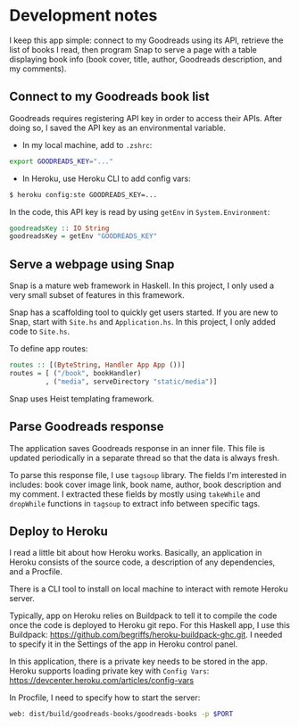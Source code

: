 # Development notes 

I keep this app simple: connect to my Goodreads using its API, retrieve
the list of books I read, then program Snap to serve a page with a
table displaying book info (book cover, title, author, Goodreads
description, and my comments). 

## Connect to my Goodreads book list 

Goodreads requires registering API key in order to access their
APIs. After doing so, I saved the API key as an environmental
variable.

- In my local machine, add to `.zshrc`: 

```sh
export GOODREADS_KEY="..."
```

- In Heroku, use Heroku CLI to add config vars:

```sh
$ heroku config:ste GOODREADS_KEY=...
```

In the code, this API key is read by using `getEnv` in
`System.Environment`: 

```haskell
goodreadsKey :: IO String
goodreadsKey = getEnv "GOODREADS_KEY"
```

## Serve a webpage using Snap

Snap is a mature web framework in Haskell. In this project, I only
used a very small subset of features in this framework. 

Snap has a scaffolding tool to quickly get users started. If you are
new to Snap, start with `Site.hs` and `Application.hs`. In this
project, I only added code to `Site.hs`. 

To define app routes: 

```haskell
routes :: [(ByteString, Handler App App ())]
routes = [ ("/book", bookHandler)
         , ("media", serveDirectory "static/media")]
```

Snap uses Heist templating framework. 

## Parse Goodreads response 

The application saves Goodreads response in an inner file. This file
is updated periodically in a separate thread so that the data is
always fresh.

To parse this response file, I use `tagsoup` library. The fields I'm
interested in includes: book cover image link, book name, author, book
description and my comment. I extracted these fields by mostly using
`takeWhile` and `dropWhile` functions in `tagsoup` to extract info
between specific tags. 


## Deploy to Heroku 

I read a little bit about how Heroku works. Basically, an application
in Heroku consists of the source code, a description of any
dependencies, and a Procfile. 

There is a CLI tool to install on local machine to interact with
remote Heroku server. 

Typically, app on Heroku relies on Buildpack to tell it to compile the
code once the code is deployed to Heroku git repo. For this Haskell
app, I use this Buildpack:
https://github.com/begriffs/heroku-buildpack-ghc.git. I needed to specify
it in the Settings of the app in Heroku control panel. 

In this application, there is a private key needs to be stored in the
app. Heroku supports loading private key with `Config Vars`: https://devcenter.heroku.com/articles/config-vars

In Procfile, I need to specify how to start the server: 

```sh
web: dist/build/goodreads-books/goodreads-books -p $PORT
```


